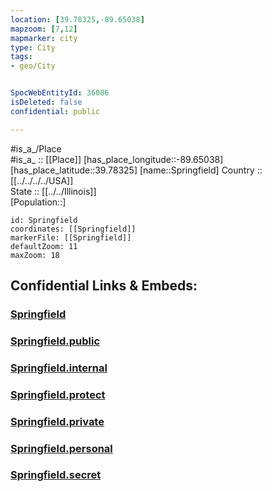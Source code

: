 ```yaml
---
location: [39.78325,-89.65038] 
mapzoom: [7,12] 
mapmarker: city 
type: City
tags:
- geo/City


SpocWebEntityId: 36086
isDeleted: false
confidential: public

---
```

#is_a_/Place  
#is_a_ :: [[Place]] 
[has_place_longitude::-89.65038] 
[has_place_latitude::39.78325] 
[name::Springfield] 
Country :: [[../../../../USA]]  
State :: [[../../Illinois]]  
[Population::] 



```leaflet
id: Springfield
coordinates: [[Springfield]] 
markerFile: [[Springfield]] 
defaultZoom: 11 
maxZoom: 18
```


## Confidential Links & Embeds: 

### [Springfield](/_Standards/Earth/Continent/America~North/USA/USA~Central/Illinois/counties~Illinois/Sangamon,County/cities~Sangamon/Springfield.md) 

### [Springfield.public](/_public/Earth/Continent/America~North/USA/USA~Central/Illinois/counties~Illinois/Sangamon,County/cities~Sangamon/Springfield.public.md) 

### [Springfield.internal](/_internal/Earth/Continent/America~North/USA/USA~Central/Illinois/counties~Illinois/Sangamon,County/cities~Sangamon/Springfield.internal.md) 

### [Springfield.protect](/_protect/Earth/Continent/America~North/USA/USA~Central/Illinois/counties~Illinois/Sangamon,County/cities~Sangamon/Springfield.protect.md) 

### [Springfield.private](/_private/Earth/Continent/America~North/USA/USA~Central/Illinois/counties~Illinois/Sangamon,County/cities~Sangamon/Springfield.private.md) 

### [Springfield.personal](/_personal/Earth/Continent/America~North/USA/USA~Central/Illinois/counties~Illinois/Sangamon,County/cities~Sangamon/Springfield.personal.md) 

### [Springfield.secret](/_secret/Earth/Continent/America~North/USA/USA~Central/Illinois/counties~Illinois/Sangamon,County/cities~Sangamon/Springfield.secret.md)

